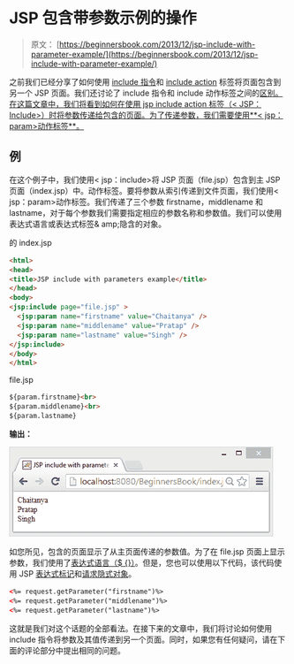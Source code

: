 # JSP 包含带参数示例的操作

> 原文： [https://beginnersbook.com/2013/12/jsp-include-with-parameter-example/](https://beginnersbook.com/2013/12/jsp-include-with-parameter-example/)

之前我们已经分享了如何使用 [include 指令](https://beginnersbook.com/2013/11/jsp-include-directive/)和 [include action](https://beginnersbook.com/2013/11/jsp-include-action-tag/) 标签将页面包含到另一个 JSP 页面。我们还讨论了 include 指令和 include 动作标签之间的[区别。在这篇文章中，我们将看到如何在使用 jsp include action 标签（&lt; JSP：Include&gt;）时将参数传递给包含的页面。为了传递参数，我们需要使用**&lt; jsp：param&gt;动作标签**。](https://beginnersbook.com/2013/12/difference-between-include-directive-and-include-tag-in-jsp/)

## 例

在这个例子中，我们使用&lt; jsp：include&gt;将 JSP 页面（file.jsp）包含到主 JSP 页面（index.jsp）中。动作标签。要将参数从索引传递到文件页面，我们使用&lt; jsp：param&gt;动作标签。我们传递了三个参数 firstname，middlename 和 lastname，对于每个参数我们需要指定相应的参数名称和参数值。我们可以使用表达式语言或表达式标签&amp; amp;隐含的对象。

的 index.jsp

```html
<html>
<head>
<title>JSP include with parameters example</title>
</head>
<body>
<jsp:include page="file.jsp" >
  <jsp:param name="firstname" value="Chaitanya" />
  <jsp:param name="middlename" value="Pratap" />
  <jsp:param name="lastname" value="Singh" />
</jsp:include>
</body>
</html>
```

file.jsp

```html
${param.firstname}<br>
${param.middlename}<br>
${param.lastname}
```

**输出：**

![jsp-param-action](img/6a4f96bd45f7e354a608165b9633e1d8.jpg)

如您所见，包含的页面显示了从主页面传递的参数值。为了在 file.jsp 页面上显示参数，我们使用了[表达式语言（$ {}）](https://beginnersbook.com/2013/11/jsp-expression-language-el/)。但是，您也可以使用以下代码，该代码使用 JSP [表达式标记](https://beginnersbook.com/2013/11/jsp-expression-tag/)和[请求隐式对象](https://beginnersbook.com/2013/11/jsp-implicit-object-request-with-examples/)。

```html
<%= request.getParameter("firstname")%>
<%= request.getParameter("middlename")%>
<%= request.getParameter("lastname")%>
```

这就是我们对这个话题的全部看法。在接下来的文章中，我们将讨论如何使用 include 指令将参数及其值传递到另一个页面。同时，如果您有任何疑问，请在下面的评论部分中提出相同的问题。